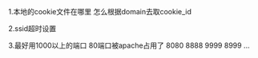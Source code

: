 
1.本地的cookie文件在哪里
  怎么根据domain去取cookie_id
  
2.ssid超时设置


3.最好用1000以上的端口
  80端口被apache占用了
  8080
  8888
  9999
  8999
  ...

